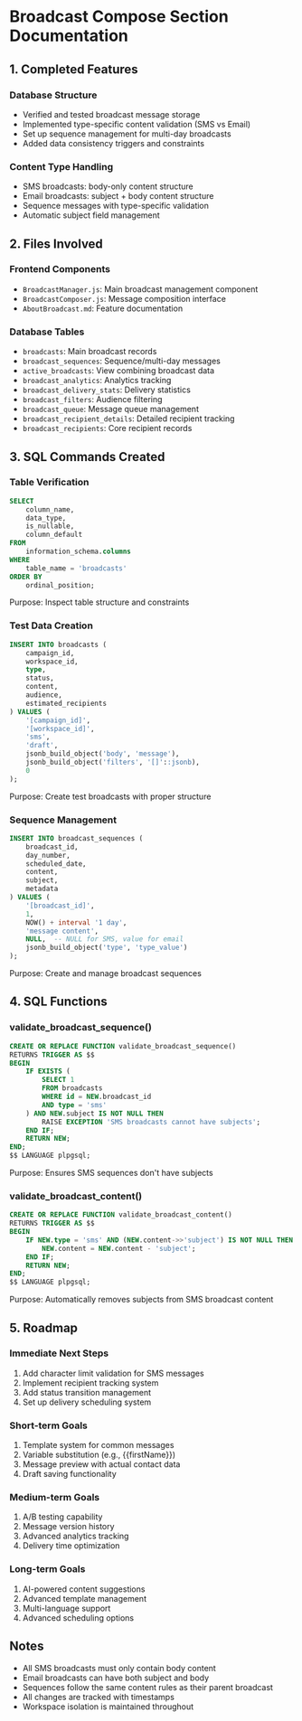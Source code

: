 # Broadcast Compose Section Documentation

## 1. Completed Features

### Database Structure
- Verified and tested broadcast message storage
- Implemented type-specific content validation (SMS vs Email)
- Set up sequence management for multi-day broadcasts
- Added data consistency triggers and constraints

### Content Type Handling
- SMS broadcasts: body-only content structure
- Email broadcasts: subject + body content structure
- Sequence messages with type-specific validation
- Automatic subject field management

## 2. Files Involved

### Frontend Components
- `BroadcastManager.js`: Main broadcast management component
- `BroadcastComposer.js`: Message composition interface
- `AboutBroadcast.md`: Feature documentation

### Database Tables
- `broadcasts`: Main broadcast records
- `broadcast_sequences`: Sequence/multi-day messages
- `active_broadcasts`: View combining broadcast data
- `broadcast_analytics`: Analytics tracking
- `broadcast_delivery_stats`: Delivery statistics
- `broadcast_filters`: Audience filtering
- `broadcast_queue`: Message queue management
- `broadcast_recipient_details`: Detailed recipient tracking
- `broadcast_recipients`: Core recipient records

## 3. SQL Commands Created

### Table Verification
```sql
SELECT 
    column_name, 
    data_type, 
    is_nullable,
    column_default
FROM 
    information_schema.columns 
WHERE 
    table_name = 'broadcasts' 
ORDER BY 
    ordinal_position;
```
Purpose: Inspect table structure and constraints

### Test Data Creation
```sql
INSERT INTO broadcasts (
    campaign_id,
    workspace_id,
    type,
    status,
    content,
    audience,
    estimated_recipients
) VALUES (
    '[campaign_id]',
    '[workspace_id]',
    'sms',
    'draft',
    jsonb_build_object('body', 'message'),
    jsonb_build_object('filters', '[]'::jsonb),
    0
);
```
Purpose: Create test broadcasts with proper structure

### Sequence Management
```sql
INSERT INTO broadcast_sequences (
    broadcast_id,
    day_number,
    scheduled_date,
    content,
    subject,
    metadata
) VALUES (
    '[broadcast_id]',
    1,
    NOW() + interval '1 day',
    'message content',
    NULL,  -- NULL for SMS, value for email
    jsonb_build_object('type', 'type_value')
);
```
Purpose: Create and manage broadcast sequences

## 4. SQL Functions

### validate_broadcast_sequence()
```sql
CREATE OR REPLACE FUNCTION validate_broadcast_sequence()
RETURNS TRIGGER AS $$
BEGIN
    IF EXISTS (
        SELECT 1 
        FROM broadcasts 
        WHERE id = NEW.broadcast_id 
        AND type = 'sms'
    ) AND NEW.subject IS NOT NULL THEN
        RAISE EXCEPTION 'SMS broadcasts cannot have subjects';
    END IF;
    RETURN NEW;
END;
$$ LANGUAGE plpgsql;
```
Purpose: Ensures SMS sequences don't have subjects

### validate_broadcast_content()
```sql
CREATE OR REPLACE FUNCTION validate_broadcast_content()
RETURNS TRIGGER AS $$
BEGIN
    IF NEW.type = 'sms' AND (NEW.content->>'subject') IS NOT NULL THEN
        NEW.content = NEW.content - 'subject';
    END IF;
    RETURN NEW;
END;
$$ LANGUAGE plpgsql;
```
Purpose: Automatically removes subjects from SMS broadcast content

## 5. Roadmap

### Immediate Next Steps
1. Add character limit validation for SMS messages
2. Implement recipient tracking system
3. Add status transition management
4. Set up delivery scheduling system

### Short-term Goals
1. Template system for common messages
2. Variable substitution (e.g., {{firstName}})
3. Message preview with actual contact data
4. Draft saving functionality

### Medium-term Goals
1. A/B testing capability
2. Message version history
3. Advanced analytics tracking
4. Delivery time optimization

### Long-term Goals
1. AI-powered content suggestions
2. Advanced template management
3. Multi-language support
4. Advanced scheduling options

## Notes
- All SMS broadcasts must only contain body content
- Email broadcasts can have both subject and body
- Sequences follow the same content rules as their parent broadcast
- All changes are tracked with timestamps
- Workspace isolation is maintained throughout 